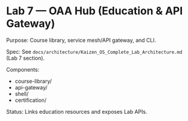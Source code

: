 # Lab 7 — OAA Hub (Education & API Gateway)

Purpose: Course library, service mesh/API gateway, and CLI.

Spec: See `docs/architecture/Kaizen_OS_Complete_Lab_Architecture.md` (Lab 7 section).

Components:
- course-library/
- api-gateway/
- shell/
- certification/

Status: Links education resources and exposes Lab APIs.
